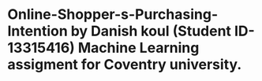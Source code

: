 # Online-Shopper-s-Purchasing-Intention by Danish koul (Student ID- 13315416) Machine Learning assigment for Coventry university.
